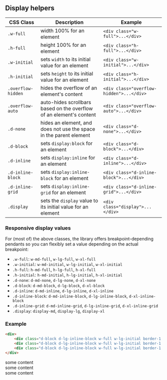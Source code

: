 ## Display helpers

| CSS Class          | Description                                                         | Example                                  |
| ------------------ | ------------------------------------------------------------------- | ---------------------------------------- |
| `.w-full`          | width 100% for an element                                           | `<div class="w-full">...</div>`          |
| `.h-full`          | height 100% for an element                                          | `<div class="h-full">...</div>`          |
| `.w-initial`       | sets `width` to its initial value for an element                    | `<div class="w-initial">...</div>`       |
| `.h-initial`       | sets `height` to its initial value for an element                   | `<div class="h-initial">...</div>`       |
| `.overflow-hidden` | hides the overflow of an element's content                          | `<div class="overflow-hidden">...</div>` |
| `.overflow-auto`   | auto-hides scrollbars based on the overflow of an element's content | `<div class="overflow-auto">...</div>`   |
| `.d-none`          | hides an element, and does not use the space in the parent element  | `<div class="d-none">...</div>`          |
| `.d-block`         | sets `display:block` for an element                                 | `<div class="d-block">...</div>`         |
| `.d-inline`        | sets `display:inline` for an element                                | `<div class="d-inline">...</div>`        |
| `.d-inline-block`  | sets `display:inline-block` for an element                          | `<div class="d-inline-block">...</div>`  |
| `.d-inline-grid`  | sets `display:inline-grid` for an element                          | `<div class="d-inline-grid">...</div>`  |
| `.display`         | sets  the `display` value to its initial value for an element       | `<div class="display">...</div>`         |

### Responsive display values

For (most of) the above classes, the library offers breakpoint-depending pendants so you can flexibly set a value depending on the
actual breakpoint:

* `.w-full`: `w-md-full`, `w-lg-full`, `w-xl-full`
* `.w-initial`: `w-md-initial`, `w-lg-initial`, `w-xl-initial`
* `.h-full`: `h-md-full`, `h-lg-full`, `h-xl-full`
* `.h-initial`: `h-md-initial`, `h-lg-initial`, `h-xl-initial`
* `.d-none`: `d-md-none`, `d-lg-none`, `d-xl-none`
* `.d-block`: `d-md-block`, `d-lg-block`, `d-xl-block`
* `.d-inline`: `d-md-inline`, `d-lg-inline`, `d-xl-inline`
* `.d-inline-block`: `d-md-inline-block`, `d-lg-inline-block`, `d-xl-inline-block`
* `.d-inline-grid`: `d-md-inline-grid`, `d-lg-inline-grid`, `d-xl-inline-grid`
* `.display`: `display-md`, `display-lg`, `display-xl`

### Example

```html
<div>
	<div class="d-block d-lg-inline-block w-full w-lg-initial border-1 border-grey-200 my-1 px-1 py-1">some content</div>
	<div class="d-block d-lg-inline-block w-full w-lg-initial border-1 border-grey-200 my-1 px-1 py-1">some content</div>
	<div class="d-block d-lg-inline-block w-full w-lg-initial border-1 border-grey-200 my-1 px-1 py-1">some content</div>
</div>
```

<div class="example">
<div class="d-block d-lg-inline-block w-full w-lg-initial border-1 border-grey-200 my-1 px-1 py-1">some content</div>
<div class="d-block d-lg-inline-block w-full w-lg-initial border-1 border-grey-200 my-1 px-1 py-1">some content</div>
<div class="d-block d-lg-inline-block w-full w-lg-initial border-1 border-grey-200 my-1 px-1 py-1">some content</div>
</div>


